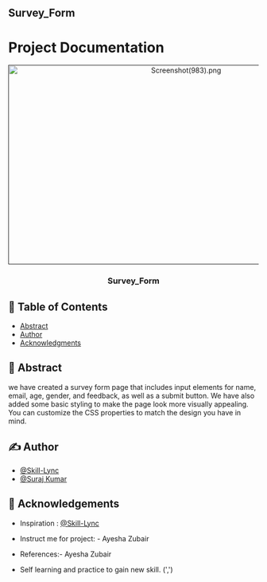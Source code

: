 ## Survey_Form

# Project Documentation
<p align="center">
  <a href="" rel="suraj">
 <img width=700px height=400px src="logo.png" alt="Screenshot(983).png"></a>
</p>

<h3 align="center">Survey_Form</h3>


## 📝 Table of Contents
- [Abstract](#abstract)
- [Author](#author)
- [Acknowledgments](#acknowledgement)

## 🧐 Abstract <a name = "abstract"></a>
we have created a survey form page that includes input elements for name, email, age, gender, and feedback, as well as a submit button. We have also added some basic styling to make the page look more visually appealing. You can customize the CSS properties to match the  design you have in mind.

## ✍️ Author <a name = "author"></a>
- [@Skill-Lync]()
- [@Suraj Kumar]()

## 🎉 Acknowledgements <a name = "acknowledgement"></a>
- Inspiration : [@Skill-Lync](https://skill-lync.com/)
- Instruct me for project: - Ayesha Zubair
- References:- Ayesha Zubair

- Self learning and practice to gain new skill.    (',')

